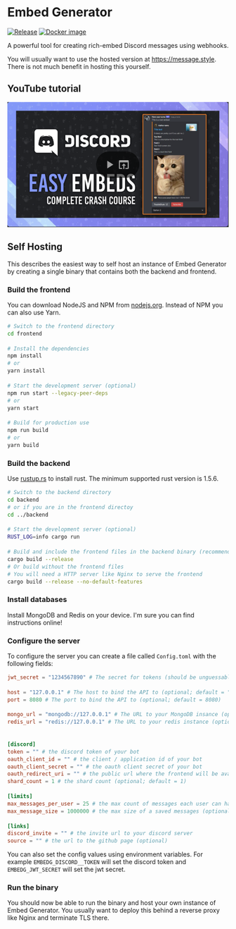 # Embed Generator

[![Release](https://github.com/merlinfuchs/embed-generator/actions/workflows/release.yml/badge.svg)](https://github.com/merlinfuchs/embed-generator/releases)
[![Docker image](https://github.com/merlinfuchs/embed-generator/actions/workflows/docker.yml/badge.svg)](https://hub.docker.com/r/merlintor/embed-generator)

A powerful tool for creating rich-embed Discord messages using webhooks.

You will usually want to use the hosted version at https://message.style. There is not much benefit in hosting this
yourself.

## YouTube tutorial
[![IMAGE ALT TEXT HERE](./tutorial.png)](https://www.youtube.com/watch?v=DnFP0MRJPIg)

## Self Hosting

This describes the easiest way to self host an instance of Embed Generator by creating a single binary that contains
both the backend and frontend.

### Build the frontend

You can download NodeJS and NPM from [nodejs.org](https://nodejs.org/en/download/).
Instead of NPM you can also use Yarn.

```sh
# Switch to the frontend directory
cd frontend

# Install the dependencies
npm install
# or 
yarn install

# Start the development server (optional)
npm run start --legacy-peer-deps
# or
yarn start

# Build for production use
npm run build
# or
yarn build
```

### Build the backend

Use [rustup.rs](https://rustup.rs/) to install rust. The minimum supported rust version is 1.5.6.

```sh
# Switch to the backend directory
cd backend
# or if you are in the frontend directoy
cd ../backend

# Start the development server (optional)
RUST_LOG=info cargo run

# Build and include the frontend files in the backend binary (recommended)
cargo build --release
# Or build without the frontend files
# You will need a HTTP server like Nginx to serve the frontend
cargo build --release --no-default-features
```

### Install databases

Install MongoDB and Redis on your device. I'm sure you can find instructions online!

### Configure the server

To configure the server you can create a file called `Config.toml` with the following fields:

```toml
jwt_secret = "1234567890" # The secret for tokens (should be unguessable)

host = "127.0.0.1" # The host to bind the API to (optional; default = "127.0.0.1")
port = 8080 # The port to bind the API to (optional; default = 8080)

mongo_url = "mongodb://127.0.0.1" # The URL to your MongoDB insance (optional; default = "mongodb://127.0.0.1")
redis_url = "redis://127.0.0.1" # The URL to your redis instance (optional; default = "redis://127.0.0.1")


[discord]
token = "" # the discord token of your bot
oauth_client_id = "" # the client / application id of your bot
oauth_client_secret = "" # the oauth client secret of your bot
oauth_redirect_uri = "" # the public url where the frontend will be available (must be added on Discord as the oauth redirect uri)
shard_count = 1 # the shard count (optional; default = 1)

[limits]
max_messages_per_user = 25 # the max count of messages each user can have (optional; default = 25)
max_message_size = 1000000 # the max size of a saved messages (optional; default = ~1MB)

[links]
discord_invite = "" # the invite url to your discord server
source = "" # the url to the github page (optional)
```

You can also set the config values using environment variables. For example `EMBEDG_DISCORD__TOKEN` will set the discord
token and `EMBEDG_JWT_SECRET` will set the jwt secret.

### Run the binary

You should now be able to run the binary and host your own instance of Embed Generator. You usually want to deploy this
behind a reverse proxy like Nginx and terminate TLS there.

